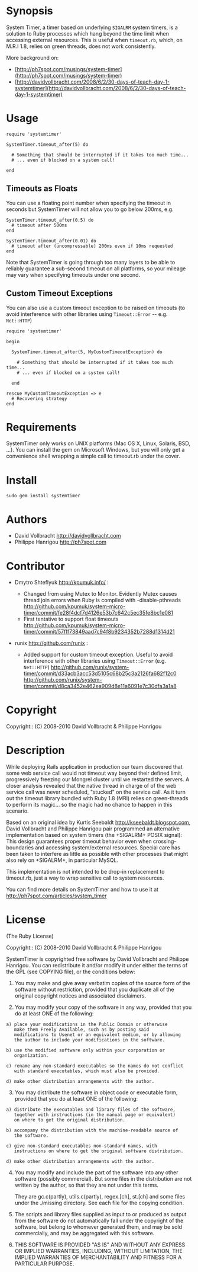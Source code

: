 Synopsis
========

System Timer, a timer based on underlying `SIGALRM` system timers, is a
solution to Ruby processes which hang beyond the time limit when accessing
external resources. This is useful when `timeout.rb`, which, on M.R.I 1.8,
relies on green threads, does not work consistently.

More background on:

* [http://ph7spot.com/musings/system-timer](http://ph7spot.com/musings/system-timer)
* [http://davidvollbracht.com/2008/6/2/30-days-of-teach-day-1-systemtimer](http://davidvollbracht.com/2008/6/2/30-days-of-teach-day-1-systemtimer)

Usage 
=====

    require 'systemtimer'
  
    SystemTimer.timeout_after(5) do
  
      # Something that should be interrupted if it takes too much time...
      # ... even if blocked on a system call!
  
    end

 Timeouts as Floats
 ------------------

  You can use a floating point number when specifying the timeout in
  seconds but SystemTimer will not allow you to go below 200ms, e.g.

    SystemTimer.timeout_after(0.5) do 
      # timeout after 500ms
    end

    SystemTimer.timeout_after(0.01) do 
      # timeout after (uncompressable) 200ms even if 10ms requested
    end

  Note that SystemTimer is going through too many layers to be 
  able to reliably guarantee a sub-second timeout on all platforms, 
  so your mileage may vary when specifying timeouts under one second.

 Custom Timeout Exceptions
 -------------------------

  You can also use a custom timeout exception to be raised on timeouts (to
  avoid interference with other libraries using `Timeout::Error` -- e.g. `Net::HTTP`)

    require 'systemtimer'
 
    begin

      SystemTimer.timeout_after(5, MyCustomTimeoutException) do
    
        # Something that should be interrupted if it takes too much time...
        # ... even if blocked on a system call!
    
      end

    rescue MyCustomTimeoutException => e
      # Recovering strategy
    end


Requirements
============

SystemTimer only works on UNIX platforms (Mac OS X, Linux, Solaris, BSD, ...).
You can install the gem on Microsoft Windows, but you will only get 
a convenience shell wrapping a simple call to timeout.rb under the cover.

Install
=======

    sudo gem install systemtimer


Authors
=======

* David Vollbracht  <http://davidvollbracht.com>
* Philippe Hanrigou <http://ph7spot.com>

Contributor
===========

* Dmytro Shteflyuk <http://kpumuk.info/> :
   - Changed from using Mutex to Monitor. Evidently Mutex causes thread
     join errors when Ruby is compiled with -disable-pthreads
     <http://github.com/kpumuk/system-micro-timer/commit/fe28f4dcf7d4126e53b7c642c5ec35fe8bc1e081>
   - First tentative to support float timeouts
     <http://github.com/kpumuk/system-micro-timer/commit/57fff73849aad7c94f8b9234352b7288d1314d21>

* runix <http://github.com/runix> :
   - Added support for custom timeout exception. Useful to avoid interference
     with other libraries using `Timeout::Error` (e.g. `Net::HTTP`)
     <http://github.com/runix/system-timer/commit/d33acb3acc53d5105c68b25c3a2126fa682f12c0>
     <http://github.com/runix/system-timer/commit/d8ca3452e462ea909d8e11a6091e7c30dfa3a1a8>

Copyright
=========

Copyright:: (C) 2008-2010  David Vollbracht & Philippe Hanrigou

Description
===========

While deploying Rails application in production our team discovered
that some web service call would not timeout way beyond their defined
limit, progressively freezing our Mongrel cluster until we restarted
the servers. A closer analysis revealed that the native thread in charge of
of the web service call was never scheduled, "stucked" on the service
call. As it turn out the timeout library bundled with Ruby 1.8 (MRI)
relies on green-threads to perform its magic... so the magic had no chance
to happen in this scenario.

Based on an original idea by Kurtis Seebaldt <http://kseebaldt.blogspot.com>,
David Vollbracht and Philippe Hanrigou pair programmed an alternative
implementation based on system timers (the +SIGALRM+ POSIX signal):
This design guarantees proper timeout behavior even when crossing-boundaries and accessing
system/external resources. Special care has been taken to interfere as little as
possible with other processes that might also rely on +SIGALRM+, 
in particular MySQL.

This implementation is not intended to be drop-in replacement to
timeout.rb, just a way to wrap sensitive call to system resources.   

You can find more details on SystemTimer and how to use it 
at http://ph7spot.com/articles/system_timer 

License
=======

(The Ruby License)

Copyright:: (C) 2008-2010  David Vollbracht & Philippe Hanrigou

SystemTimer is copyrighted free software by David Vollbracht and Philippe Hanrigou.
You can redistribute it and/or modify it under either the terms of the GPL
(see COPYING file), or the conditions below:

  1. You may make and give away verbatim copies of the source form of the
     software without restriction, provided that you duplicate all of the
     original copyright notices and associated disclaimers.

  2. You may modify your copy of the software in any way, provided that
     you do at least ONE of the following:

    a) place your modifications in the Public Domain or otherwise
       make them Freely Available, such as by posting said
       modifications to Usenet or an equivalent medium, or by allowing
       the author to include your modifications in the software.

    b) use the modified software only within your corporation or
       organization.

    c) rename any non-standard executables so the names do not conflict
       with standard executables, which must also be provided.

    d) make other distribution arrangements with the author.

  3. You may distribute the software in object code or executable
     form, provided that you do at least ONE of the following:

    a) distribute the executables and library files of the software,
       together with instructions (in the manual page or equivalent)
       on where to get the original distribution.

    b) accompany the distribution with the machine-readable source of
       the software.

    c) give non-standard executables non-standard names, with
       instructions on where to get the original software distribution.

    d) make other distribution arrangements with the author.

  4. You may modify and include the part of the software into any other
     software (possibly commercial).  But some files in the distribution
     are not written by the author, so that they are not under this terms.

     They are gc.c(partly), utils.c(partly), regex.[ch], st.[ch] and some
     files under the ./missing directory.  See each file for the copying
     condition.

  5. The scripts and library files supplied as input to or produced as 
     output from the software do not automatically fall under the
     copyright of the software, but belong to whomever generated them, 
     and may be sold commercially, and may be aggregated with this
     software.

  6. THIS SOFTWARE IS PROVIDED "AS IS" AND WITHOUT ANY EXPRESS OR
     IMPLIED WARRANTIES, INCLUDING, WITHOUT LIMITATION, THE IMPLIED
     WARRANTIES OF MERCHANTABILITY AND FITNESS FOR A PARTICULAR
     PURPOSE.


